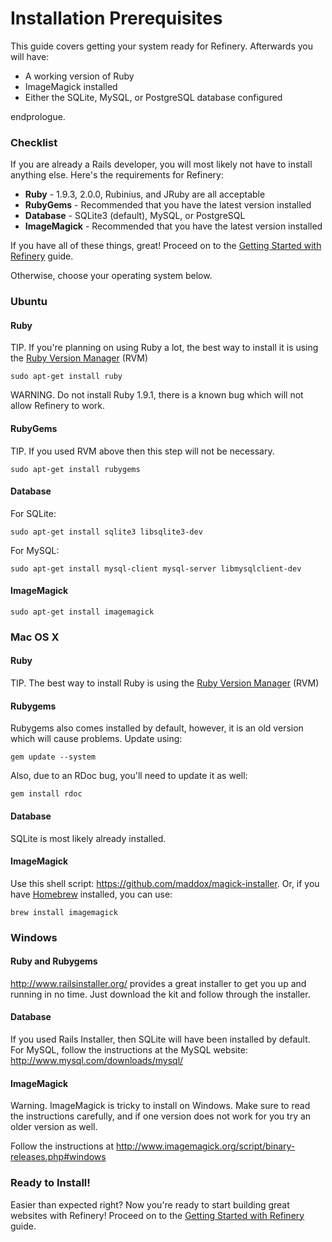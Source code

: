 # Installation Prerequisites

This guide covers getting your system ready for Refinery. Afterwards you will have:

  - A working version of Ruby
  - ImageMagick installed
  - Either the SQLite, MySQL, or PostgreSQL database configured

endprologue.

### Checklist

If you are already a Rails developer, you will most likely not have to install anything else. Here's the requirements for Refinery:

  - **Ruby** - 1.9.3, 2.0.0, Rubinius, and JRuby are all acceptable
  - **RubyGems** - Recommended that you have the latest version installed
  - **Database** - SQLite3 (default), MySQL, or PostgreSQL
  - **ImageMagick** - Recommended that you have the latest version installed

If you have all of these things, great! Proceed on to the [Getting Started with Refinery](/guides/getting-started/) guide.

Otherwise, choose your operating system below.

### Ubuntu

#### Ruby

TIP. If you're planning on using Ruby a lot, the best way to install it is using the [Ruby Version Manager](https://rvm.io/rvm/install) (RVM)

```shell
sudo apt-get install ruby
```

WARNING. Do not install Ruby 1.9.1, there is a known bug which will not allow Refinery to work.

#### RubyGems

TIP. If you used RVM above then this step will not be necessary.

```shell
sudo apt-get install rubygems
```

#### Database

For SQLite:

```shell
sudo apt-get install sqlite3 libsqlite3-dev
```

For MySQL:

```shell
sudo apt-get install mysql-client mysql-server libmysqlclient-dev
```

#### ImageMagick

```shell
sudo apt-get install imagemagick
```

### Mac OS X

#### Ruby

TIP. The best way to install Ruby is using the [Ruby Version Manager](https://rvm.io/rvm/install) (RVM)

#### Rubygems

Rubygems also comes installed by default, however, it is an old version which will cause problems. Update using:

```shell
gem update --system
```

Also, due to an RDoc bug, you'll need to update it as well:

```shell
gem install rdoc
```

#### Database

SQLite is most likely already installed.

#### ImageMagick

Use this shell script: <https://github.com/maddox/magick-installer>. Or, if you have [Homebrew](http://mxcl.github.io/homebrew/) installed, you can use:

```shell
brew install imagemagick
```

### Windows

#### Ruby and Rubygems

<http://www.railsinstaller.org/> provides a great installer to get you up and running in no time. Just download the kit and follow through the installer.

#### Database

If you used Rails Installer, then SQLite will have been installed by default. For MySQL, follow the instructions at the MySQL website: <http://www.mysql.com/downloads/mysql/>

#### ImageMagick

Warning. ImageMagick is tricky to install on Windows. Make sure to read the instructions carefully, and if one version does not work for you try an older version as well.

Follow the instructions at <http://www.imagemagick.org/script/binary-releases.php#windows>

### Ready to Install!

Easier than expected right? Now you're ready to start building great websites with Refinery! Proceed on to the [Getting Started with Refinery](/guides/getting-started/) guide.
